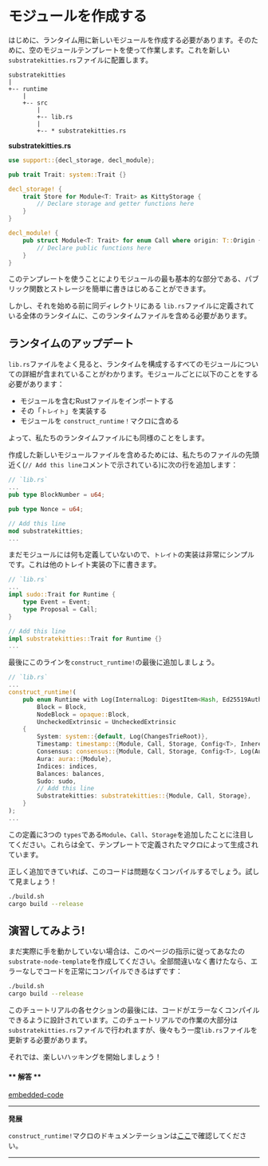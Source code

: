 モジュールを作成する
===

はじめに、ランタイム用に新しいモジュールを作成する必要があります。そのために、空のモジュールテンプレートを使って作業します。これを新しい`substratekitties.rs`ファイルに配置します。

```
substratekitties
|
+-- runtime
    |
    +-- src
        |
        +-- lib.rs
        |
        +-- * substratekitties.rs
```

**substratekitties<span>.</span>rs**

```rust
use support::{decl_storage, decl_module};

pub trait Trait: system::Trait {}

decl_storage! {
    trait Store for Module<T: Trait> as KittyStorage {
        // Declare storage and getter functions here
    }
}

decl_module! {
    pub struct Module<T: Trait> for enum Call where origin: T::Origin {
        // Declare public functions here
    }
}
```

このテンプレートを使うことによりモジュールの最も基本的な部分である、パブリック関数とストレージを簡単に書きはじめることができます。

しかし、それを始める前に同ディレクトリにある `lib.rs`ファイルに定義されている全体のランタイムに、このランタイムファイルを含める必要があります。

## ランタイムのアップデート

`lib.rs`ファイルをよく見ると、ランタイムを構成するすべてのモジュールについての詳細が含まれていることがわかります。モジュールごとに以下のことをする必要があります：

 - モジュールを含むRustファイルをインポートする
 - その「`トレイト`」を実装する
 - モジュールを `construct_runtime！`マクロに含める

よって、私たちのランタイムファイルにも同様のことをします。

作成した新しいモジュールファイルを含めるためには、私たちのファイルの先頭近く(`// Add this line`コメントで示されている)に次の行を追加します：

```rust
// `lib.rs`
...
pub type BlockNumber = u64;

pub type Nonce = u64;

// Add this line
mod substratekitties;
...
```

まだモジュールには何も定義していないので、`トレイト`の実装は非常にシンプルです。これは他のトレイト実装の下に書きます。

```rust
// `lib.rs`
...
impl sudo::Trait for Runtime {
	type Event = Event;
	type Proposal = Call;
}

// Add this line
impl substratekitties::Trait for Runtime {}
...
```

最後にこのラインを`construct_runtime!`の最後に追加しましょう。

```rust
// `lib.rs`
...
construct_runtime!(
	pub enum Runtime with Log(InternalLog: DigestItem<Hash, Ed25519AuthorityId>) where
		Block = Block,
		NodeBlock = opaque::Block,
		UncheckedExtrinsic = UncheckedExtrinsic
	{
		System: system::{default, Log(ChangesTrieRoot)},
		Timestamp: timestamp::{Module, Call, Storage, Config<T>, Inherent},
		Consensus: consensus::{Module, Call, Storage, Config<T>, Log(AuthoritiesChange), Inherent},
		Aura: aura::{Module},
		Indices: indices,
		Balances: balances,
		Sudo: sudo,
		// Add this line
		Substratekitties: substratekitties::{Module, Call, Storage},
	}
);
...
```
この定義に3つの `types`である`Module`、`Call`、`Storage`を追加したことに注目してください。これらは全て、テンプレートで定義されたマクロによって生成されています。

正しく追加できていれば、このコードは問題なくコンパイルするでしょう。試して見ましょう！

```bash
./build.sh
cargo build --release
```

## 演習してみよう!

まだ実際に手を動かしていない場合は、このページの指示に従ってあなたの`substrate-node-template`を作成してください。全部間違いなく書けたなら、エラーなしでコードを正常にコンパイルできるはずです：

```bash
./build.sh
cargo build --release
```

このチュートリアルの各セクションの最後には、コードがエラーなくコンパイルできるように設計されています。このチュートリアルでの作業の大部分は `substratekitties.rs`ファイルで行われますが、後々もう一度`lib.rs`ファイルを更新する必要があります。

それでは、楽しいハッキングを開始しましょう！

<!-- tabs:start -->

#### ** 解答 **

[embedded-code](../../1/assets/1.1-finished-code.rs ':include :type=code embed-final')

<!-- tabs:end -->

---
**発展**

`construct_runtime!`マクロのドキュメンテーションは[ここ](https://docs.substrate.dev/docs/construct_runtime)で確認してください。

---
